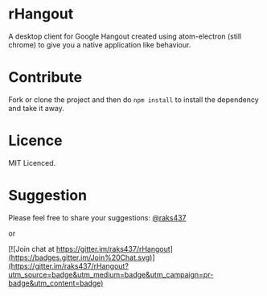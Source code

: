 # rHangout

A desktop client for Google Hangout created using atom-electron (still chrome) to give you a native application like behaviour.

# Contribute

Fork or clone the project and then do `npm install` to install the dependency and take it away.

# Licence

MIT Licenced.

# Suggestion

Please feel free to share your suggestions: [@raks437](https://twitter.com/raks437/)

or

[![Join chat at https://gitter.im/raks437/rHangout](https://badges.gitter.im/Join%20Chat.svg)](https://gitter.im/raks437/rHangout?utm_source=badge&utm_medium=badge&utm_campaign=pr-badge&utm_content=badge)